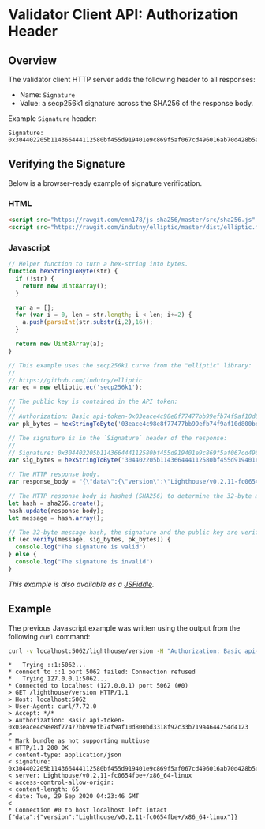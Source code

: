 # Validator Client API: Authorization Header

## Overview

The validator client HTTP server adds the following header to all responses:

- Name: `Signature`
- Value: a secp256k1 signature across the SHA256 of the response body.

Example `Signature` header:

```
Signature: 0x304402205b114366444112580bf455d919401e9c869f5af067cd496016ab70d428b5a99d0220067aede1eb5819eecfd5dd7a2b57c5ac2b98f25a7be214b05684b04523aef873
```

## Verifying the Signature

Below is a browser-ready example of signature verification.

### HTML

```html
<script src="https://rawgit.com/emn178/js-sha256/master/src/sha256.js" type="text/javascript"></script>
<script src="https://rawgit.com/indutny/elliptic/master/dist/elliptic.min.js" type="text/javascript"></script>
```

### Javascript

```javascript
// Helper function to turn a hex-string into bytes.
function hexStringToByte(str) {
  if (!str) {
    return new Uint8Array();
  }

  var a = [];
  for (var i = 0, len = str.length; i < len; i+=2) {
    a.push(parseInt(str.substr(i,2),16));
  }

  return new Uint8Array(a);
}

// This example uses the secp256k1 curve from the "elliptic" library:
//
// https://github.com/indutny/elliptic
var ec = new elliptic.ec('secp256k1');

// The public key is contained in the API token:
//
// Authorization: Basic api-token-0x03eace4c98e8f77477bb99efb74f9af10d800bd3318f92c33b719a4644254d4123
var pk_bytes = hexStringToByte('03eace4c98e8f77477bb99efb74f9af10d800bd3318f92c33b719a4644254d4123');

// The signature is in the `Signature` header of the response:
//
// Signature: 0x304402205b114366444112580bf455d919401e9c869f5af067cd496016ab70d428b5a99d0220067aede1eb5819eecfd5dd7a2b57c5ac2b98f25a7be214b05684b04523aef873
var sig_bytes = hexStringToByte('304402205b114366444112580bf455d919401e9c869f5af067cd496016ab70d428b5a99d0220067aede1eb5819eecfd5dd7a2b57c5ac2b98f25a7be214b05684b04523aef873');

// The HTTP response body.
var response_body = "{\"data\":{\"version\":\"Lighthouse/v0.2.11-fc0654fbe+/x86_64-linux\"}}";

// The HTTP response body is hashed (SHA256) to determine the 32-byte message.
let hash = sha256.create();
hash.update(response_body);
let message = hash.array();

// The 32-byte message hash, the signature and the public key are verified.
if (ec.verify(message, sig_bytes, pk_bytes)) {
  console.log("The signature is valid")
} else {
  console.log("The signature is invalid")
}
```

*This example is also available as a [JSFiddle](https://jsfiddle.net/wnqd74Lz/).*

## Example

The previous Javascript example was written using the output from the following
`curl` command:

```bash
curl -v localhost:5062/lighthouse/version -H "Authorization: Basic api-token-0x03eace4c98e8f77477bb99efb74f9af10d800bd3318f92c33b719a4644254d4123"
```

```
*   Trying ::1:5062...
* connect to ::1 port 5062 failed: Connection refused
*   Trying 127.0.0.1:5062...
* Connected to localhost (127.0.0.1) port 5062 (#0)
> GET /lighthouse/version HTTP/1.1
> Host: localhost:5062
> User-Agent: curl/7.72.0
> Accept: */*
> Authorization: Basic api-token-0x03eace4c98e8f77477bb99efb74f9af10d800bd3318f92c33b719a4644254d4123
>
* Mark bundle as not supporting multiuse
< HTTP/1.1 200 OK
< content-type: application/json
< signature: 0x304402205b114366444112580bf455d919401e9c869f5af067cd496016ab70d428b5a99d0220067aede1eb5819eecfd5dd7a2b57c5ac2b98f25a7be214b05684b04523aef873
< server: Lighthouse/v0.2.11-fc0654fbe+/x86_64-linux
< access-control-allow-origin:
< content-length: 65
< date: Tue, 29 Sep 2020 04:23:46 GMT
<
* Connection #0 to host localhost left intact
{"data":{"version":"Lighthouse/v0.2.11-fc0654fbe+/x86_64-linux"}}
```
